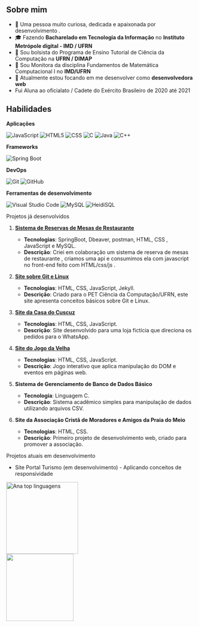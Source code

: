 ## Sobre mim

- 🤔 Uma pessoa muito curiosa, dedicada e apaixonada por desenvolvimento .
- 🎓 Fazendo **Bacharelado em Tecnologia da Informação** no **Instituto Metrópole digital - IMD / UFRN**
- 💼 Sou bolsista do Programa de Ensino Tutorial de Ciência da Computação na **UFRN / DIMAP**
- 💼 Sou Monitora da disciplina Fundamentos de Matemática Computacional I no **IMD/UFRN**
- 🌱 Atualmente estou focando em me desenvolver como **desenvolvedora web**
- Fui Aluna ao oficialato / Cadete do Exército Brasileiro de 2020 até 2021
  
## Habilidades

**Aplicações**

![JavaScript](https://img.shields.io/badge/-JavaScript-333333?style=flat&logo=javascript)
![HTML5](https://img.shields.io/badge/-HTML5-333333?style=flat&logo=HTML5)
![CSS](https://img.shields.io/badge/-CSS-333333?style=flat&logo=CSS3&logoColor=1572B6)
![C](https://img.shields.io/badge/-C-333333?style=flat&logo=C%2B%2B&logoColor=00599C)
![Java](https://img.shields.io/badge/-Java-333333?style=flat&logo=openjdk&logoColor=007396)
![C++](https://img.shields.io/badge/-C++-333333?style=flat&logo=cplusplus&logoColor=00599C)

**Frameworks**

![Spring Boot](https://img.shields.io/badge/-Spring%20Boot-333333?style=flat&logo=spring&logoColor=6DB33F)


**DevOps**

![Git](https://img.shields.io/badge/-Git-333333?style=flat&logo=git)
![GitHub](https://img.shields.io/badge/-GitHub-333333?style=flat&logo=github)

**Ferramentas de desenvolvimento**

![Visual Studio Code](https://img.shields.io/badge/-Visual%20Studio%20Code-333333?style=flat&logo=visual-studio-code&logoColor=007ACC)
![MySQL](https://img.shields.io/badge/-MySQL-333333?style=flat&logo=mysql&logoColor=4479A1)
![HeidiSQL](https://img.shields.io/badge/-HeidiSQL-333333?style=flat&logo=windows-terminal&logoColor=yellow)

Projetos já desenvolvidos
1. **[Sistema de Reservas de Mesas de Restaurante](https://github.com/ana112358/mesafacil-system)**
    - **Tecnologias**: SpringBoot, Dbeaver, postman, HTML, CSS , JavaScript e MySQL.
    - **Descrição**: Criei em colaboração um sistema de reserva de mesas de restaurante , criamos uma api e consumimos ela com javascript no front-end feito com HTML/css/js .
2. **[Site sobre Git e Linux](https://petcc-ufrn.github.io/minicurso-linux-git/)**
   - **Tecnologias**: HTML, CSS, JavaScript, Jekyll.
   - **Descrição**: Criado para o PET Ciência da Computação/UFRN, este site apresenta conceitos básicos sobre Git e Linux.

3. **[Site da Casa do Cuscuz](https://casadocuscuz.netlify.app/)**
   - **Tecnologias**: HTML, CSS, JavaScript.
   - **Descrição**: Site desenvolvido para uma loja fictícia que direciona os pedidos para o WhatsApp.

4. **[Site do Jogo da Velha](https://jogo-da-velha-projeto-html-css-js.netlify.app/)**
   - **Tecnologias**: HTML, CSS, JavaScript.
   - **Descrição**: Jogo interativo que aplica manipulação do DOM e eventos em páginas web.

5. **Sistema de Gerenciamento de Banco de Dados Básico**
   - **Tecnologia**: Linguagem C.
   - **Descrição**: Sistema acadêmico simples para manipulação de dados utilizando arquivos CSV.

6. **Site da Associação Cristã de Moradores e Amigos da Praia do Meio**
   - **Tecnologias**: HTML, CSS.
   - **Descrição**: Primeiro projeto de desenvolvimento web, criado para promover a associação.

Projetos atuais em desenvolvimento
- Site Portal Turismo (em desenvolvimento) - Aplicando conceitos de responsividade


  
<img alt="Ana top linguagens" src="https://github-readme-stats.vercel.app/api/top-langs/?username=ana112358&langs_count=8&layout=compact&theme=react&hide_border=true&bg_color=1F222E&title_color=F85D7F&icon_color=F8D866&hide=Jupyter%20Notebook,Roff" height="192px">
<br/>

<a href="https://github.com/ana112358" title="Perfil da Ana">
  <img height="180em" src="https://github-readme-stats.vercel.app/api?username=ana112358&theme=dracula&show_icons=true" />
</a>



<!---
ana112358/ana112358 is a ✨ special ✨ repository because its `README.md` (this file) appears on your GitHub profile.
You can click the Preview link to take a look at your changes.
--->
